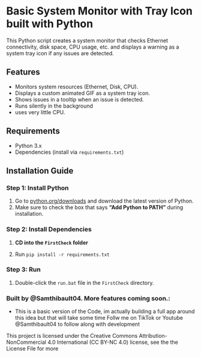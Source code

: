 # Basic System Monitor with Tray Icon built with Python

This Python script creates a system monitor that checks Ethernet connectivity, disk space, CPU usage, etc. and displays a warning as a system tray icon if any issues are detected.

## Features

- Monitors system resources (Ethernet, Disk, CPU).
- Displays a custom animated GIF as a system tray icon.
- Shows issues in a tooltip when an issue is detected.
- Runs silently in the background
- uses very little CPU.
  
## Requirements

- Python 3.x
- Dependencies (install via `requirements.txt`)

## Installation Guide

### Step 1: Install Python

1. Go to [python.org/downloads](https://www.python.org/downloads/) and download the latest version of Python.
2. Make sure to check the box that says **“Add Python to PATH”** during installation.

### Step 2: Install Dependencies

1. **CD into the `FirstCheck` folder**

2. Run `pip install -r requirements.txt`

### Step 3: Run
1. Double-click the `run.bat` file in the `FirstCheck` directory.


### Built by @Samthibault04. More features coming soon.:
- This is a basic version of the Code, im actually building a full app around this idea but that will take some time Follw me on TikTok or Youtube @Samthibault04 to follow along with development

This project is licensed under the Creative Commons Attribution-NonCommercial 4.0 International (CC BY-NC 4.0) license, see the the License File for more


